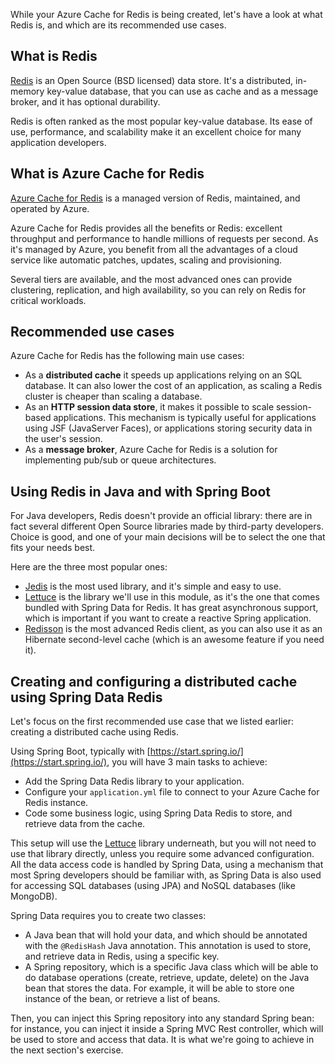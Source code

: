 While your Azure Cache for Redis is being created, let's have a look at what Redis is, and which are its recommended use cases.

## What is Redis

[Redis](https://redis.io/) is an Open Source (BSD licensed) data store. It's a distributed, in-memory key-value database, that you can use as cache and as a message broker, and it has optional durability.

Redis is often ranked as the most popular key-value database. Its ease of use, performance, and scalability make it an excellent choice for many application developers.

## What is Azure Cache for Redis

[Azure Cache for Redis](https://azure.microsoft.com/services/cache/?WT.mc_id=java-11981-judubois) is a managed version of Redis, maintained, and operated by Azure.

Azure Cache for Redis provides all the benefits or Redis: excellent throughput and performance to handle millions of requests per second. As it's managed by Azure, you benefit from all the advantages of a cloud service like automatic patches, updates, scaling and provisioning.

Several tiers are available, and the most advanced ones can provide clustering, replication, and high availability, so you can rely on Redis for critical workloads.

## Recommended use cases

Azure Cache for Redis has the following main use cases:

- As a **distributed cache** it speeds up applications relying on an SQL database. It can also lower the cost of an application, as scaling a Redis cluster is cheaper than scaling a database.
- As an **HTTP session data store**, it makes it possible to scale session-based applications. This mechanism is typically useful for applications using JSF (JavaServer Faces), or applications storing security data in the user's session.
- As a **message broker**, Azure Cache for Redis is a solution for implementing pub/sub or queue architectures.

## Using Redis in Java and with Spring Boot

For Java developers, Redis doesn't provide an official library: there are in fact several different Open Source libraries made by third-party developers. Choice is good, and one of your main decisions will be to select the one that fits your needs best.

Here are the three most popular ones:

- [Jedis](https://github.com/redis/jedis) is the most used library, and it's simple and easy to use.
- [Lettuce](https://github.com/lettuce-io/lettuce-core) is the library we'll use in this module, as it's the one that comes bundled with Spring Data for Redis. It has great asynchronous support, which is important if you want to create a reactive Spring application.
- [Redisson](https://github.com/redisson/redisson) is the most advanced Redis client, as you can also use it as an Hibernate second-level cache (which is an awesome feature if you need it).

## Creating and configuring a distributed cache using Spring Data Redis

Let's focus on the first recommended use case that we listed earlier: creating a distributed cache using Redis.

Using Spring Boot, typically with [https://start.spring.io/](https://start.spring.io/), you will have 3 main tasks to achieve:

- Add the Spring Data Redis library to your application.
- Configure your `application.yml` file to connect to your Azure Cache for Redis instance.
- Code some business logic, using Spring Data Redis to store, and retrieve data from the cache.

This setup will use the [Lettuce](https://github.com/lettuce-io/lettuce-core) library underneath, but you will not need to use that library directly, unless you require some advanced configuration. All the data access code is handled by Spring Data, using a mechanism that most Spring developers should be familiar with, as Spring Data is also used for accessing SQL databases (using JPA) and NoSQL databases (like MongoDB).

Spring Data requires you to create two classes:

- A Java bean that will hold your data, and which should be annotated with the `@RedisHash` Java annotation. This annotation is used to store, and retrieve data in Redis, using a specific key.
- A Spring repository, which is a specific Java class which will be able to do database operations (create, retrieve, update, delete) on the Java bean that stores the data. For example, it will be able to store one instance of the bean, or retrieve a list of beans.

Then, you can inject this Spring repository into any standard Spring bean: for instance, you can inject it inside a Spring MVC Rest controller, which will be used to store and access that data. It is what we're going to achieve in the next section's exercise.
